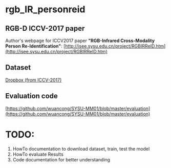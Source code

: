 # rgb_IR_personreid

## RGB-D ICCV-2017 paper

Author's webpage for ICCV2017 paper **"RGB-Infrared Cross-Modality Person Re-Identification"**:
[http://isee.sysu.edu.cn/project/RGBIRReID.htm](http://isee.sysu.edu.cn/project/RGBIRReID.htm)

## Dataset

[Dropbox (from ICCV-2017)](https://www.dropbox.com/sh/v036mg1q4yg7awb/AABhxU-FJ4X2oyq7-Ts6bgD0a?dl=0 )

## Evaluation code
[https://github.com/wuancong/SYSU-MM01/blob/master/evaluation](https://github.com/wuancong/SYSU-MM01/blob/master/evaluation)

# TODO:

1. HowTo documentation to download dataset, train, test the model
2. HowTo evaluate Results
3. Code documentation for better understanding
